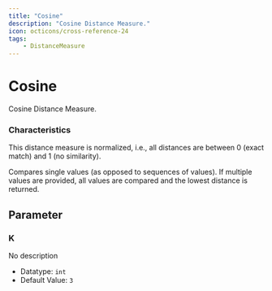 ```yaml
---
title: "Cosine"
description: "Cosine Distance Measure."
icon: octicons/cross-reference-24
tags: 
    - DistanceMeasure
---
```

# Cosine
<!-- This file was generated - DO NOT CHANGE IT MANUALLY -->



Cosine Distance Measure.

### Characteristics
This distance measure is normalized, i.e., all distances are between 0 (exact match) and 1 (no similarity).

Compares single values (as opposed to sequences of values). If multiple values are provided, all values are compared and the lowest distance is returned.

## Parameter

### K

No description

- Datatype: `int`
- Default Value: `3`



